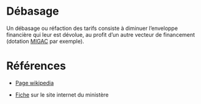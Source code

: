 # Débasage
<!-- SPDX-License-Identifier: MPL-2.0 -->

Un débasage ou réfaction des tarifs consiste à diminuer l’enveloppe financière qui leur est dévolue, au profit d’un autre vecteur de financement (dotation [MIGAC](MIGAC.md) par exemple).

# Références

- [Page wikipedia]()

- [Fiche](https://solidarites-sante.gouv.fr/professionnels/gerer-un-etablissement-de-sante-medico-social/financement/financement-des-etablissements-de-sante-10795/financement-des-etablissements-de-sante-glossaire/article/debasage) sur le site internet du ministère
